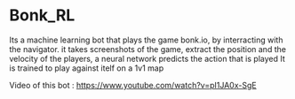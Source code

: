# Bonk_RL

Its a machine learning bot that plays the game bonk.io, by interracting with the navigator.
it takes screenshots of the game, extract the position and the velocity of the players, a neural network predicts the action that is played
It is trained to play against itelf on a 1v1 map

Video of this bot : https://www.youtube.com/watch?v=pI1JA0x-SgE
